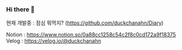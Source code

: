 

### Hi there 👋

현재 개발중 : 점심 뭐먹지? (https://github.com/duckchanahn/Diary)

Notion : https://www.notion.so/0a88cc1258c54c2f8c0cd172a9f18375 <br>
Velog : https://velog.io/@duckchanahn

<!--
**duckchanahn/duckchanahn** is a ✨ _special_ ✨ repository because its `README.md` (this file) appears on your GitHub profile.
